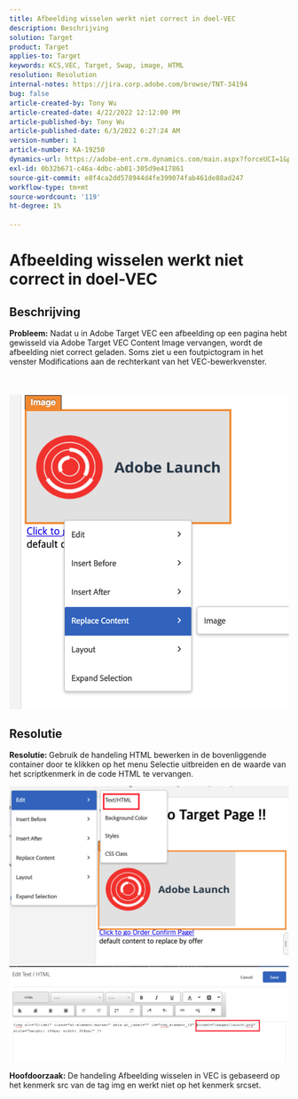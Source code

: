 ```yaml
---
title: Afbeelding wisselen werkt niet correct in doel-VEC
description: Beschrijving
solution: Target
product: Target
applies-to: Target
keywords: KCS,VEC, Target, Swap, image, HTML
resolution: Resolution
internal-notes: https://jira.corp.adobe.com/browse/TNT-34194
bug: false
article-created-by: Tony Wu
article-created-date: 4/22/2022 12:12:00 PM
article-published-by: Tony Wu
article-published-date: 6/3/2022 6:27:24 AM
version-number: 1
article-number: KA-19250
dynamics-url: https://adobe-ent.crm.dynamics.com/main.aspx?forceUCI=1&pagetype=entityrecord&etn=knowledgearticle&id=9107d060-35c2-ec11-983e-0022480ab970
exl-id: 0b32b671-c46a-4dbc-ab01-305d9e417861
source-git-commit: e8f4ca2dd578944d4fe399074fab461de88ad247
workflow-type: tm+mt
source-wordcount: '119'
ht-degree: 1%

---
```


# Afbeelding wisselen werkt niet correct in doel-VEC

## Beschrijving

<b>Probleem:</b> Nadat u in Adobe Target VEC een afbeelding op een pagina hebt gewisseld via Adobe Target VEC Content Image vervangen, wordt de afbeelding niet correct geladen. Soms ziet u een foutpictogram in het venster Modifications aan de rechterkant van het VEC-bewerkvenster.<br><br> <br><br>![](assets/___dfd13de3-36c2-ec11-983e-0022480ab970___.png)

## Resolutie




<b>Resolutie: </b>Gebruik de handeling HTML bewerken in de bovenliggende container door te klikken op het menu Selectie uitbreiden en de waarde van het scriptkenmerk in de code HTML te vervangen.

![](assets/0776b561-36c2-ec11-983e-0022480ab970.png)![](assets/e63bb087-36c2-ec11-983e-0022480ab970.png)





<b>Hoofdoorzaak:</b> De handeling Afbeelding wisselen in VEC is gebaseerd op het kenmerk src van de tag img en werkt niet op het kenmerk srcset.
